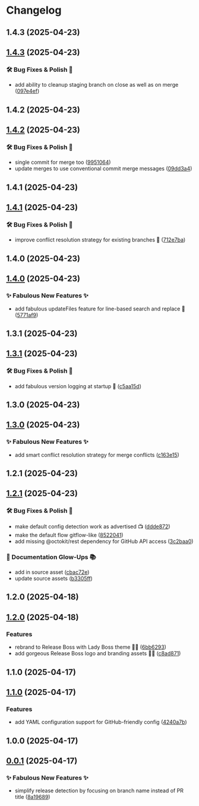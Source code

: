 # Changelog

## 1.4.3 (2025-04-23)

## [1.4.3](https://github.com/atikayda/release-boss/compare/v1.4.2...v1.4.3) (2025-04-23)

### 🛠️ Bug Fixes & Polish 💅

* add ability to cleanup staging branch on close as well as on merge ([097e4ef](https://github.com/atikayda/release-boss/commit/097e4ef581e0ec33dd8b8851cac6f19c5529ebbe))



## 1.4.2 (2025-04-23)

## [1.4.2](https://github.com/atikayda/release-boss/compare/v1.4.1...v1.4.2) (2025-04-23)

### 🛠️ Bug Fixes & Polish 💅

* single commit for merge too ([9951064](https://github.com/atikayda/release-boss/commit/9951064a88429394a94b1453d61866910dab9fc6))
* update merges to use conventional commit merge messages ([09dd3a4](https://github.com/atikayda/release-boss/commit/09dd3a4a5c208468e95226a203d754d976297805))



## 1.4.1 (2025-04-23)

## [1.4.1](https://github.com/atikayda/release-boss/compare/v1.4.0...v1.4.1) (2025-04-23)

### 🛠️ Bug Fixes & Polish 💅

* improve conflict resolution strategy for existing branches 💅 ([712e7ba](https://github.com/atikayda/release-boss/commit/712e7ba3be8e9e57f0cf17fe496f5d40e096064c))



## 1.4.0 (2025-04-23)

## [1.4.0](https://github.com/atikayda/release-boss/compare/v1.3.1...v1.4.0) (2025-04-23)

### ✨ Fabulous New Features ✨

* add fabulous updateFiles feature for line-based search and replace 💅 ([5771af9](https://github.com/atikayda/release-boss/commit/5771af90539e11afe05c67a1f61855e459af3d92))



## 1.3.1 (2025-04-23)

## [1.3.1](https://github.com/atikayda/release-boss/compare/v1.3.0...v1.3.1) (2025-04-23)

### 🛠️ Bug Fixes & Polish 💅

* add fabulous version logging at startup 💅 ([c5aa15d](https://github.com/atikayda/release-boss/commit/c5aa15defce08fb0eb956474705a6c244dfb029f))



## 1.3.0 (2025-04-23)

## [1.3.0](https://github.com/atikayda/release-boss/compare/v1.2.1...v1.3.0) (2025-04-23)

### ✨ Fabulous New Features ✨

* add smart conflict resolution strategy for merge conflicts ([c163e15](https://github.com/atikayda/release-boss/commit/c163e154c729520e455fee978761bfbb47d62c73))



## 1.2.1 (2025-04-23)

## [1.2.1](https://github.com/atikayda/release-boss/compare/v1.2.0...v1.2.1) (2025-04-23)

### 🛠️ Bug Fixes & Polish 💅

* make default config detection work as advertised 📺 ([ddde872](https://github.com/atikayda/release-boss/commit/ddde872a5a6fcb84c4093d2bc3a73fc771088a2a))
* make the default flow gitflow-like ([8522041](https://github.com/atikayda/release-boss/commit/85220415cf2d8c14337ef330cba39a86567c89a3))
* add missing @octokit/rest dependency for GitHub API access ([3c2baa0](https://github.com/atikayda/release-boss/commit/3c2baa0263849c22f3bf6bdb6e3a2b5e10cf03f7))

### 📝 Documentation Glow-Ups 📚

* add in source asset ([cbac72e](https://github.com/atikayda/release-boss/commit/cbac72e00f4f6049d2890ee71a024a46cb6ec4f4))
* update source assets ([b3305ff](https://github.com/atikayda/release-boss/commit/b3305ffbe765d7263cf03b43af1772de78f8041b))



## 1.2.0 (2025-04-18)

## [1.2.0](https://github.com/atikayda/release-boss/compare/v1.1.0...v1.2.0) (2025-04-18)

### Features

* rebrand to Release Boss with Lady Boss theme 👑💅 ([6bb6293](https://github.com/atikayda/release-boss/commit/6bb6293e24a2445b8ba87cd6a429b916e3fc92a5))
* add gorgeous Release Boss logo and branding assets 💅👑 ([c8ad871](https://github.com/atikayda/release-boss/commit/c8ad871a7e258f23b85407fb251f94cb6220c67a))



## 1.1.0 (2025-04-17)

## [1.1.0](https://github.com/atikayda/release-manager/compare/v1.0.0...v1.1.0) (2025-04-17)

### Features

* add YAML configuration support for GitHub-friendly config ([4240a7b](https://github.com/atikayda/release-manager/commit/4240a7b4be4cc09e8643335c7d809658a295db7b))



## 1.0.0 (2025-04-17)

## [0.0.1](https://github.com/atikayda/release-manager/compare/v0.0.0...v0.0.1) (2025-04-17)

### ✨ Fabulous New Features ✨

* simplify release detection by focusing on branch name instead of PR title ([8a19689](https://github.com/atikayda/release-manager/commit/8a19689c738553c7363b914e31956e869dbf7bb5))

